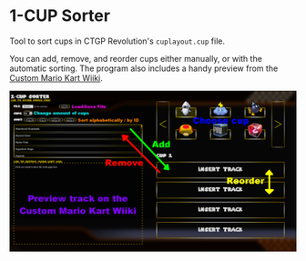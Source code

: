 # 1-CUP Sorter
Tool to sort cups in CTGP Revolution's `cuplayout.cup` file.

You can add, remove, and reorder cups either manually, or with the automatic sorting. The program also includes a handy preview from the [Custom Mario Kart Wiiki](http://wiki.tockdom.com/wiki/Main_Page).

![guide image](./img/screenshots/guide.png)